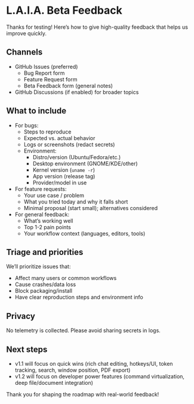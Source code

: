 # L.A.I.A. Beta Feedback

Thanks for testing! Here’s how to give high-quality feedback that helps us improve quickly.

## Channels

- GitHub Issues (preferred)
  - Bug Report form
  - Feature Request form
  - Beta Feedback form (general notes)
- GitHub Discussions (if enabled) for broader topics

## What to include

- For bugs:
  - Steps to reproduce
  - Expected vs. actual behavior
  - Logs or screenshots (redact secrets)
  - Environment:
    - Distro/version (Ubuntu/Fedora/etc.)
    - Desktop environment (GNOME/KDE/other)
    - Kernel version (`uname -r`)
    - App version (release tag)
    - Provider/model in use
- For feature requests:
  - Your use case / problem
  - What you tried today and why it falls short
  - Minimal proposal (start small); alternatives considered
- For general feedback:
  - What’s working well
  - Top 1-2 pain points
  - Your workflow context (languages, editors, tools)

## Triage and priorities

We’ll prioritize issues that:

- Affect many users or common workflows
- Cause crashes/data loss
- Block packaging/install
- Have clear reproduction steps and environment info

## Privacy

No telemetry is collected. Please avoid sharing secrets in logs.

## Next steps

- v1.1 will focus on quick wins (rich chat editing, hotkeys/UI, token tracking, search, window position, PDF export)
- v1.2 will focus on developer power features (command virtualization, deep file/document integration)

Thank you for shaping the roadmap with real-world feedback!
